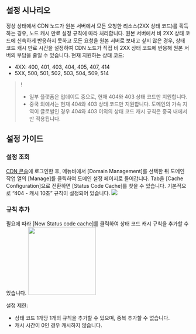 
## 설정 시나리오
정상 상태에서 CDN 노드가 원본 서버에서 모든 요청한 리소스(2XX 상태 코드)를 획득하는 경우, 노드 캐시 만료 설정 규칙에 따라 처리합니다.
원본 서버에서 비 2XX 상태 코드에 신속하게 반응하지 못하고 모든 요청을 원본 서버로 보내고 싶지 않은 경우, 상태 코드 캐시 만료 시간을 설정하여 CDN 노드가 직접 비 2XX 상태 코드에 반응해 원본 서버의 부담을 줄일 수 있습니다.
현재 지원하는 상태 코드:
- 4XX: 400, 401, 403, 404, 405, 407, 414
- 5XX, 500, 501, 502, 503, 504, 509, 514

>! 
>- 일부 플랫폼은 업데이트 중으로, 현재 404와 403 상태 코드만 지원합니다.
>- 중국 외에서는 현재 404와 403 상태 코드만 지원합니다. 도메인의 가속 지역이 글로벌인 경우 404와 403 이외의 상태 코드 캐시 규칙은 중국 내에서만 적용됩니다.


## 설정 가이드

### 설정 조회
[CDN 콘솔](https://console.cloud.tencent.com/cdn)에 로그인한 후, 메뉴바에서 [Domain Management]를 선택한 뒤 도메인 작업 열의 [Manage]를 클릭하여 도메인 설정 페이지로 들어갑니다. Tab을 [Cache Configuration]으로 전환하면 [Status Code Cache]를 찾을 수 있습니다.
기본적으로 “404 - 캐시 10초” 규칙이 설정되어 있습니다.
![](https://main.qcloudimg.com/raw/508f716869f48fad3424fe6eeb77a67c.png)

### 규칙 추가
필요에 따라 [New Status code cache]를 클릭하여 상태 코드 캐시 규칙을 추가할 수 있습니다.
<img src="https://main.qcloudimg.com/raw/3f01868799d0ddeda302e52e634bbde1.png" style="height:185px"/>

설정 제한:
- 상태 코드 1개당 1개의 규칙을 추가할 수 있으며, 중복 추가할 수 없습니다.
- 캐시 시간이 0인 경우 캐시하지 않습니다.
